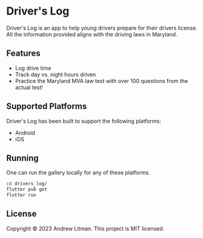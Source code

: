 # Driver's Log

Driver's Log is an app to help young drivers prepare for their drivers license. All the information provided aligns with the driving laws in Maryland.

## Features

- Log drive time
- Track day vs. night hours driven
- Practice the Maryland MVA law test with over 100 questions from the actual test!

## Supported Platforms

Driver's Log has been built to support the following platforms:

- Android
- iOS

## Running

One can run the gallery locally for any of these platforms.

```bash
cd drivers_log/
flutter pub get
flutter run
```

## License
Copyright © 2023 Andrew Litman.
This project is MIT licensed.